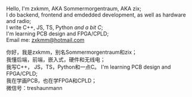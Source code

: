Hello, I'm zxkmm, AKA Sommermorgentraum, AKA zix;  
I do backend, frontend and emdedded development, as well as hardware and radio;  
I write C++, JS, TS, Python *and a bit C*;  
I'm learning PCB design and FPGA/CPLD;  
Email me: zxkmm@hotmail.com  

   

你好，我是zxkmm，别名Sommermorgentraum和zix；  
我懂后端，前端，嵌入式，硬件和无线电；  
我写C++， JS，TS，Python和一点C。
I'm learning PCB design and FPGA/CPLD;  
我在学画PCB，也在学FPGA和CPLD；  
微信号：treshaunmann  

